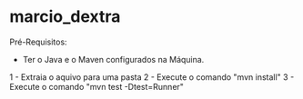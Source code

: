 # marcio_dextra

Pré-Requisitos:
 - Ter o Java e o Maven configurados na Máquina.
 
1 - Extraia o aquivo para uma pasta 
2 - Execute o comando "mvn install"
3 - Execute o comando "mvn test -Dtest=Runner"

